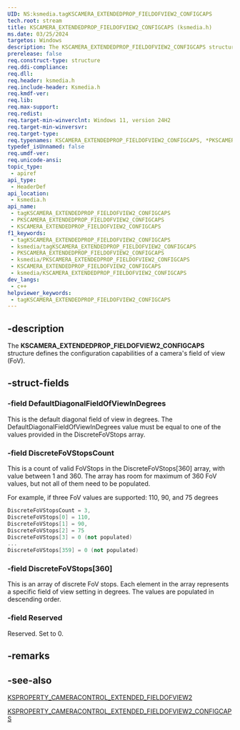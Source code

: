 ```yaml
---
UID: NS:ksmedia.tagKSCAMERA_EXTENDEDPROP_FIELDOFVIEW2_CONFIGCAPS
tech.root: stream
title: KSCAMERA_EXTENDEDPROP_FIELDOFVIEW2_CONFIGCAPS (ksmedia.h)
ms.date: 03/25/2024
targetos: Windows
description: The KSCAMERA_EXTENDEDPROP_FIELDOFVIEW2_CONFIGCAPS structure defines the configuration capabilities of a camera's field of view (FoV).
prerelease: false
req.construct-type: structure
req.ddi-compliance: 
req.dll: 
req.header: ksmedia.h
req.include-header: Ksmedia.h
req.kmdf-ver: 
req.lib: 
req.max-support: 
req.redist: 
req.target-min-winverclnt: Windows 11, version 24H2
req.target-min-winversvr: 
req.target-type: 
req.typenames: KSCAMERA_EXTENDEDPROP_FIELDOFVIEW2_CONFIGCAPS, *PKSCAMERA_EXTENDEDPROP_FIELDOFVIEW2_CONFIGCAPS
typedef_isUnnamed: false
req.umdf-ver: 
req.unicode-ansi: 
topic_type:
 - apiref
api_type:
 - HeaderDef
api_location:
 - ksmedia.h
api_name:
 - tagKSCAMERA_EXTENDEDPROP_FIELDOFVIEW2_CONFIGCAPS
 - PKSCAMERA_EXTENDEDPROP_FIELDOFVIEW2_CONFIGCAPS
 - KSCAMERA_EXTENDEDPROP_FIELDOFVIEW2_CONFIGCAPS
f1_keywords:
 - tagKSCAMERA_EXTENDEDPROP_FIELDOFVIEW2_CONFIGCAPS
 - ksmedia/tagKSCAMERA_EXTENDEDPROP_FIELDOFVIEW2_CONFIGCAPS
 - PKSCAMERA_EXTENDEDPROP_FIELDOFVIEW2_CONFIGCAPS
 - ksmedia/PKSCAMERA_EXTENDEDPROP_FIELDOFVIEW2_CONFIGCAPS
 - KSCAMERA_EXTENDEDPROP_FIELDOFVIEW2_CONFIGCAPS
 - ksmedia/KSCAMERA_EXTENDEDPROP_FIELDOFVIEW2_CONFIGCAPS
dev_langs:
 - c++
helpviewer_keywords:
 - tagKSCAMERA_EXTENDEDPROP_FIELDOFVIEW2_CONFIGCAPS
---
```


## -description

The **KSCAMERA_EXTENDEDPROP_FIELDOFVIEW2_CONFIGCAPS** structure defines the configuration capabilities of a camera's field of view (FoV).

## -struct-fields

### -field DefaultDiagonalFieldOfViewInDegrees

 This is the default diagonal field of view in degrees. The DefaultDiagonalFieldOfViewInDegrees value must be equal to one of the values provided in the DiscreteFoVStops array.

### -field DiscreteFoVStopsCount

This is a count of valid FoVStops in the DiscreteFoVStops[360] array, with value between 1 and 360. The array has room for maximum of 360 FoV values, but not all of them need to be populated.

For example, if three FoV values are supported: 110, 90, and 75 degrees

```cpp
DiscreteFoVStopsCount = 3,
DiscreteFoVStops[0] = 110,
DiscreteFoVStops[1] = 90,
DiscreteFoVStops[2] = 75
DiscreteFoVStops[3] = 0 (not populated)
...
DiscreteFoVStops[359] = 0 (not populated)
```

### -field DiscreteFoVStops[360]

This is an array of discrete FoV stops. Each element in the array represents a specific field of view setting in degrees. The values are populated in descending order.

### -field Reserved

Reserved. Set to 0.

## -remarks

## -see-also

[KSPROPERTY_CAMERACONTROL_EXTENDED_FIELDOFVIEW2](/windows-hardware/drivers/stream/ksproperty-cameracontrol-extended-fieldofview2)

[KSPROPERTY_CAMERACONTROL_EXTENDED_FIELDOFVIEW2_CONFIGCAPS](/windows-hardware/drivers/stream/ksproperty-cameracontrol-extended-fieldofview2-configcaps)
